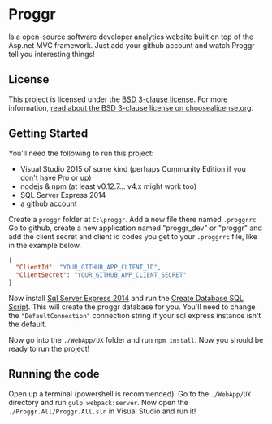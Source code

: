 # Proggr

Is a open-source software developer analytics website built on top of the Asp.net MVC framework. Just add your github account and watch Proggr tell you interesting things!

## License

This project is licensed under the [BSD 3-clause license](./LICENSE). For more information, [read about the BSD 3-clause license on choosealicense.org](http://choosealicense.com/licenses/bsd-3-clause/).

## Getting Started

You'll need the following to run this project:

 - Visual Studio 2015 of some kind (perhaps Community Edition if you don't have Pro or up)
 - nodejs & npm (at least v0.12.7... v4.x might work too)
 - SQL Server Express 2014
 - a github account

Create a `proggr` folder at `C:\proggr`. Add a new file there named `.proggrrc`. Go to github, create a new application named "proggr_dev" or "proggr" and add the client secret and client id codes you get to your `.proggrrc` file, like in the example below.

```json
{
  "ClientId": "YOUR_GITHUB_APP_CLIENT_ID",
  "ClientSecret": "YOUR_GITHUB_APP_CLIENT_SECRET"
}
```

Now install [Sql Server Express 2014](http://www.hanselman.com/blog/DownloadSQLServerExpress.aspx) and run the [Create Database SQL Script](./Data/CreateDatabase.sql). This will create the proggr database for you. You'll need to change the `"DefaultConnection"` connection string if your sql express instance isn't the default.

Now go into the `./WebApp/UX` folder and run `npm install`. Now you should be ready to run the project!

## Running the code

Open up a terminal (powershell is recommended). Go to the `./WebApp/UX` directory and run `gulp webpack:server`. Now open the `./Proggr.All/Proggr.All.sln` in Visual Studio and run it!
